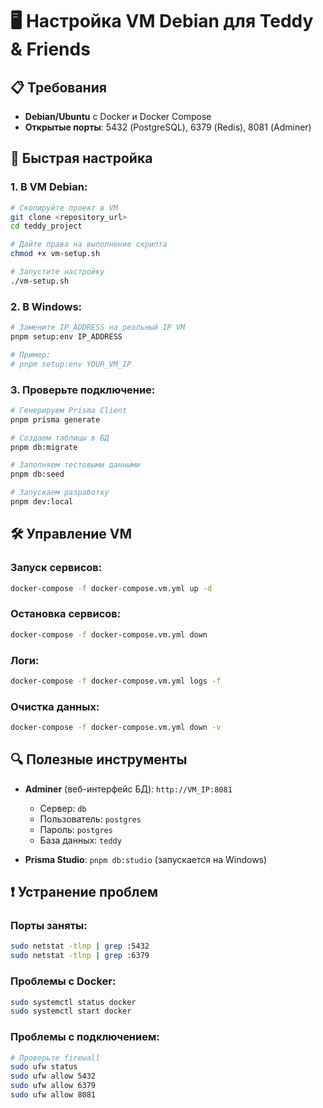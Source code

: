 # 🖥️ Настройка VM Debian для Teddy & Friends

## 📋 Требования

- **Debian/Ubuntu** с Docker и Docker Compose
- **Открытые порты**: 5432 (PostgreSQL), 6379 (Redis), 8081 (Adminer)

## 🚀 Быстрая настройка

### 1. В VM Debian:

```bash
# Скопируйте проект в VM
git clone <repository_url>
cd teddy_project

# Дайте права на выполнение скрипта
chmod +x vm-setup.sh

# Запустите настройку
./vm-setup.sh
```

### 2. В Windows:

```bash
# Замените IP_ADDRESS на реальный IP VM
pnpm setup:env IP_ADDRESS

# Пример:
# pnpm setup:env YOUR_VM_IP
```

### 3. Проверьте подключение:

```bash
# Генерируем Prisma Client
pnpm prisma generate

# Создаем таблицы в БД
pnpm db:migrate

# Заполняем тестовыми данными
pnpm db:seed

# Запускаем разработку
pnpm dev:local
```

## 🛠️ Управление VM

### Запуск сервисов:
```bash
docker-compose -f docker-compose.vm.yml up -d
```

### Остановка сервисов:
```bash
docker-compose -f docker-compose.vm.yml down
```

### Логи:
```bash
docker-compose -f docker-compose.vm.yml logs -f
```

### Очистка данных:
```bash
docker-compose -f docker-compose.vm.yml down -v
```

## 🔍 Полезные инструменты

- **Adminer** (веб-интерфейс БД): `http://VM_IP:8081`
  - Сервер: `db`
  - Пользователь: `postgres` 
  - Пароль: `postgres`
  - База данных: `teddy`

- **Prisma Studio**: `pnpm db:studio` (запускается на Windows)

## ❗ Устранение проблем

### Порты заняты:
```bash
sudo netstat -tlnp | grep :5432
sudo netstat -tlnp | grep :6379
```

### Проблемы с Docker:
```bash
sudo systemctl status docker
sudo systemctl start docker
```

### Проблемы с подключением:
```bash
# Проверьте firewall
sudo ufw status
sudo ufw allow 5432
sudo ufw allow 6379
sudo ufw allow 8081
```
